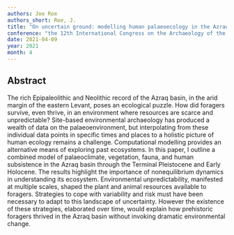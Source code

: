 ```yaml
---
authors: Joe Roe
authors_short: Roe, J.
title: "On uncertain ground: modelling human palaeoecology in the Azraq basin, eastern Jordan, 24,000–8,000 BP"
conference: "the 12th International Congress on the Archaeology of the Ancient Near East, Bologna"
date: 2021-04-09
year: 2021
month: 4
---
```


## Abstract

The rich Epipaleolithic and Neolithic record of the Azraq basin, in the arid margin of the eastern Levant, poses an ecological puzzle. 
How did foragers survive, even thrive, in an environment where resources are scarce and unpredictable? 
Site-based environmental archaeology has produced a wealth of data on the palaeoenvironment, but interpolating from these individual data points in specific times and places to a holistic picture of human ecology remains a challenge.
Computational modelling provides an alternative means of exploring past ecosystems.
In this paper, I outline a combined model of palaeoclimate, vegetation, fauna, and human subsistence in the Azraq basin through the Terminal Pleistocene and Early Holocene.
The results highlight the importance of nonequilibrium dynamics in understanding its ecosystem. 
Environmental unpredictability, manifested at multiple scales, shaped the plant and animal resources available to foragers.
Strategies to cope with variability and risk must have been necessary to adapt to this landscape of uncertainty.
However the existence of these strategies, elaborated over time, would explain how prehistoric foragers thrived in the Azraq basin without invoking dramatic environmental change.

